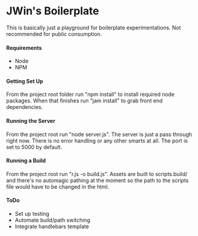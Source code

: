 JWin's Boilerplate
===================

This is basically just a playground for boilerplate experimentations. Not recommended for public consumption.

#### Requirements

* Node
* NPM

#### Getting Set Up

From the project root folder run "npm install" to install required node packages. When that finishes run "jam install" to grab front end dependencies.

#### Running the Server

From the project root run "node server.js". The server is just a pass through right now. There is no error handling or any other smarts at all. The port is set to 5000 by default.

#### Running a Build

From the project root run "r.js -o build.js". Assets are built to scripts.build/ and there's no automagic pathing at the moment so the path to the scripts file would have to be changed in the html.

#### ToDo

* Set up testing
* Automate build/path switching
* Integrate handlebars template